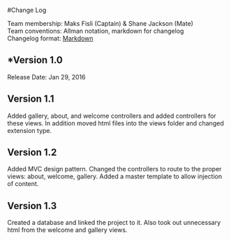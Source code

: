 #Change Log

Team membership:  Maks Fisli (Captain) & Shane Jackson (Mate)  
Team conventions: Allman notation, markdown for changelog  
Changelog format: [Markdown](https://github.com/adam-p/markdown-here/wiki/Markdown-Cheatsheet) 

## *Version 1.0

Release Date: Jan 29, 2016

## Version 1.1
Added gallery, about, and welcome controllers and added controllers for these views.
In addition moved html files into the views folder and changed extension type.

## Version 1.2
Added MVC design pattern. Changed the controllers to route to the proper views:
about, welcome, gallery. Added a master template to allow injection of content. 

## Version 1.3
Created a database and linked the project to it. Also took out unnecessary html from
the welcome and gallery views. 
